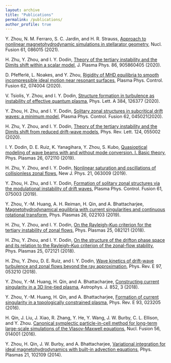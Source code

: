 ```yaml
---
layout: archive
title: "Publications"
permalink: /publications/
author_profile: true
---
```


  Y. Zhou, N. M. Ferraro, S. C. Jardin, and H. R. Strauss, [Approach to nonlinear magnetohydrodynamic simulations in stellarator geometry](https://iopscience.iop.org/article/10.1088/1741-4326/ac0b35), Nucl. Fusion 61, 086015 (2021).

  H. Zhu, Y. Zhou, and I. Y. Dodin, [Theory of the tertiary instability and the Dimits shift within a scalar model](https://www.cambridge.org/core/product/identifier/S0022377820000823/type/journal_article), J. Plasma Phys. 86, 905860405 (2020).

  D. Pfefferlé, L. Noakes, and Y. Zhou, [Rigidity of MHD equilibria to smooth incompressible ideal motion near resonant surfaces](https://iopscience.iop.org/article/10.1088/1361-6587/ab8ca3), Plasma Phys. Control. Fusion 62, 074004 (2020).

  V. Tsiolis, Y. Zhou, and I. Y. Dodin, [Structure formation in turbulence as instability of effective quantum plasma](https://doi.org/10.1016/j.physleta.2020.126377), Phys. Lett. A 384, 126377 (2020).

  Y. Zhou, H. Zhu, and I. Y. Dodin, [Solitary zonal structures in subcritical drift waves: a minimum model](https://iopscience.iop.org/article/10.1088/1361-6587/ab78f3), Plasma Phys. Control. Fusion 62, 045021(2020).

  H. Zhu, Y. Zhou, and I. Y. Dodin, [Theory of the tertiary instability and the Dimits shift from reduced drift-wave models](https://doi.org/10.1103/PhysRevLett.124.055002), Phys. Rev. Lett. 124, 055002 (2020).

  I. Y. Dodin, D. E. Ruiz, K. Yanagihara, Y. Zhou, S. Kubo, [Quasioptical modeling of wave beams with and without mode conversion. I. Basic theory](http://aip.scitation.org/doi/10.1063/1.5095076), Phys. Plasmas 26, 072110 (2019). 

  H. Zhu, Y. Zhou, and I. Y. Dodin, [Nonlinear saturation and oscillations of collisionless zonal flows](https://iopscience.iop.org/article/10.1088/1367-2630/ab2251), New J. Phys. 21, 063009 (2019).

  Y. Zhou, H. Zhu, and I. Y. Dodin, [Formation of solitary zonal structures via the modulational instability of drift waves](https://iopscience.iop.org/article/10.1088/1361-6587/ab16a8), Plasma Phys. Control. Fusion 61, 075003 (2019).

  Y. Zhou, Y.-M. Huang, A. H. Reiman, H. Qin, and A. Bhattacharjee, [Magnetohydrodynamical equilibria with current singularities and continuous rotational transform](http://aip.scitation.org/doi/10.1063/1.5068778), Phys. Plasmas 26, 022103 (2019).

  H. Zhu, Y. Zhou, and I. Y. Dodin, [On the Rayleigh–Kuo criterion for the tertiary instability of zonal flows](http://aip.scitation.org/doi/10.1063/1.5038859), Phys. Plasmas 25, 082121 (2018).

  H. Zhu, Y. Zhou, and I. Y. Dodin, [On the structure of the drifton phase space and its relation to the Rayleigh–Kuo criterion of the zonal-flow stability](http://aip.scitation.org/doi/10.1063/1.5039652), Phys. Plasmas 25, 072121 (2018).

  H. Zhu, Y. Zhou, D. E. Ruiz, and I. Y. Dodin, [Wave kinetics of drift-wave turbulence and zonal flows beyond the ray approximation](http://dx.doi.org/10.1103/PhysRevE.97.053210), Phys. Rev. E 97, 053210 (2018).

  Y. Zhou, Y.-M. Huang, H. Qin, and A. Bhattacharjee, [Constructing current singularity in a 3D line-tied plasma](http://dx.doi.org/10.3847/1538-4357/aa9b84), Astrophys. J. 852, 3 (2018).

  Y. Zhou, Y.-M. Huang, H. Qin, and A. Bhattacharjee, [Formation of current singularity in a topologically constrained plasma](http://link.aps.org/doi/10.1103/PhysRevE.93.023205), Phys. Rev. E 93, 023205 (2016).

  H. Qin, J. Liu, J. Xiao, R. Zhang, Y. He, Y. Wang, J. W. Burby, C. L. Ellison, and Y. Zhou. [Canonical symplectic particle-in-cell method for long-term large-scale simulations of the Vlasov-Maxwell equations](http://dx.doi.org/10.1088/0029-5515/56/1/014001%5Cnhttp://stacks.iop.org/0029-5515/56/i=1/a=014001?key=crossref.1ffa31c53c5b67ebf043fd3efca6dab3), Nucl. Fusion 56, 014001 (2016).

  Y. Zhou, H. Qin, J. W. Burby, and A. Bhattacharjee, [Variational integration for ideal magnetohydrodynamics
with built-in advection equations](http://aip.scitation.org/doi/10.1063/1.4897372), Phys. Plasmas 21, 102109 (2014).

